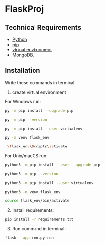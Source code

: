 # FlaskProj


## Technical Requirements
- [Python](https://www.python.org/downloads/)
- [pip](https://pip.pypa.io/en/stable/installation/)
- [virtual environment](https://docs.python.org/3/library/venv.html)
- [MongoDB](https://www.mongodb.com/try/download/community).


## Installation
Write these commands in terminal

1. create virtual environment

For Windows run:
```sh
py -m pip install --upgrade pip

py -m pip --version

py -m pip install --user virtualenv

py -m venv flask_env

.\flask_env\Scripts\activate
```


For Unix/macOS run:
```sh
python3 -m pip install --user --upgrade pip

python3 -m pip --version

python3 -m pip install --user virtualenv

python3 -m venv flask_env

source flask_env/bin/activate

```
2. Install requirements:
```sh
pip install -r requirements.txt

```

3. Run command in terminal:
```sh
flask --app run.py run

```

